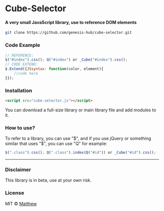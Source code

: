 <!-- ![Screenshot]()  -->
# Cube-Selector
#### A very small JavaScript library, use to reference DOM elements

```bash
git clone https://github.com/genesis-hub/cube-selector.git
```
<!-- *** -->
### Code Example
```javascript
// REFERENCE:
$("#index").css(); Q("#index") or _Cube("#index").css();
// CODE EXTEND:
$.Extend({JSsyntax: function(color, element){
    //code here
}});
```
<!-- *** -->
### Installation

```HTML 
<script src="cube-selector.js"></script> 
```
 You can download a full-size library or main library file and add modules to it.
<!-- *** -->

### How to use?
To refer to a library, you can use "$", and if you use jQuery or something similar that uses "$", you can use "Q" for example:
```javascript
$(".class").css(); Q(".class").index(Q("#id")) or _Cube("#id").css();
```
***
### Disclaimer
This library is in beta, use at your own risk.


### License
MIT © [Matthew]()
